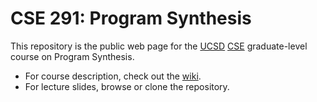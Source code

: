 # CSE 291: Program Synthesis

This repository is the public web page for the [UCSD](https://ucsd.edu/) [CSE](https://cse.ucsd.edu/) graduate-level course on Program Synthesis.

* For course description, check out the [wiki](https://github.com/nadia-polikarpova/cse291-program-synthesis/wiki).
* For lecture slides, browse or clone the repository.

